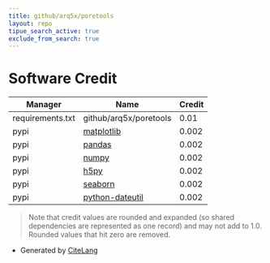 ```yaml
---
title: github/arq5x/poretools
layout: repo
tipue_search_active: true
exclude_from_search: true
---
```

# Software Credit

|Manager|Name|Credit|
|-------|----|------|
|requirements.txt|github/arq5x/poretools|0.01|
|pypi|[matplotlib](https://matplotlib.org)|0.002|
|pypi|[pandas](https://pandas.pydata.org)|0.002|
|pypi|[numpy](https://www.numpy.org)|0.002|
|pypi|[h5py](http://www.h5py.org)|0.002|
|pypi|[seaborn](https://seaborn.pydata.org)|0.002|
|pypi|[python-dateutil](https://github.com/dateutil/dateutil)|0.002|


> Note that credit values are rounded and expanded (so shared dependencies are represented as one record) and may not add to 1.0. Rounded values that hit zero are removed.


- Generated by [CiteLang](https://github.com/vsoch/citelang)
